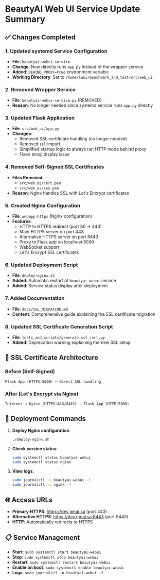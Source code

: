 # BeautyAI Web UI Service Update Summary

## ✅ Changes Completed

### 1. Updated systemd Service Configuration
- **File**: `beautyai-webui.service`
- **Change**: Now directly runs `app.py` instead of the wrapper service
- **Added**: `BEHIND_PROXY=true` environment variable
- **Working Directory**: Set to `/home/lumi/benchmark_and_test/src/web_ui`

### 2. Removed Wrapper Service
- **File**: `beautyai-webui-service.py` (REMOVED)
- **Reason**: No longer needed since systemd service runs `app.py` directly

### 3. Updated Flask Application
- **File**: `src/web_ui/app.py`
- **Changes**:
  - Removed SSL certificate handling (no longer needed)
  - Removed `ssl` import
  - Simplified startup logic to always run HTTP mode behind proxy
  - Fixed emoji display issue

### 4. Removed Self-Signed SSL Certificates
- **Files Removed**: 
  - `src/web_ui/cert.pem`
  - `src/web_ui/key.pem`
- **Reason**: Nginx handles SSL with Let's Encrypt certificates

### 5. Created Nginx Configuration
- **File**: `webapp-https` (Nginx configuration)
- **Features**:
  - HTTP to HTTPS redirect (port 80 → 443)
  - Main HTTPS server on port 443
  - Alternative HTTPS server on port 8443
  - Proxy to Flask app on localhost:5000
  - WebSocket support
  - Let's Encrypt SSL certificates

### 6. Updated Deployment Script
- **File**: `deploy-nginx.sh`
- **Added**: Automatic restart of `beautyai-webui` service
- **Added**: Service status display after deployment

### 7. Added Documentation
- **File**: `docs/SSL_MIGRATION.md`
- **Content**: Comprehensive guide explaining the SSL certificate migration

### 8. Updated SSL Certificate Generation Script
- **File**: `tests_and_scripts/generate_ssl_cert.py`
- **Added**: Deprecation warning explaining the new SSL setup

## 🔧 SSL Certificate Architecture

### Before (Self-Signed)
```
Flask App (HTTPS:5000) ← Direct SSL handling
```

### After (Let's Encrypt via Nginx)
```
Internet → Nginx (HTTPS:443/8443) → Flask App (HTTP:5000)
```

## 🚀 Deployment Commands

1. **Deploy Nginx configuration**:
   ```bash
   ./deploy-nginx.sh
   ```

2. **Check service status**:
   ```bash
   sudo systemctl status beautyai-webui
   sudo systemctl status nginx
   ```

3. **View logs**:
   ```bash
   sudo journalctl -u beautyai-webui -f
   sudo journalctl -u nginx -f
   ```

## 🌐 Access URLs

- **Primary HTTPS**: https://dev.gmai.sa (port 443)
- **Alternative HTTPS**: https://dev.gmai.sa:8443 (port 8443)
- **HTTP**: Automatically redirects to HTTPS

## 📋 Service Management

- **Start**: `sudo systemctl start beautyai-webui`
- **Stop**: `sudo systemctl stop beautyai-webui`
- **Restart**: `sudo systemctl restart beautyai-webui`
- **Enable on boot**: `sudo systemctl enable beautyai-webui`
- **Logs**: `sudo journalctl -u beautyai-webui -f`
